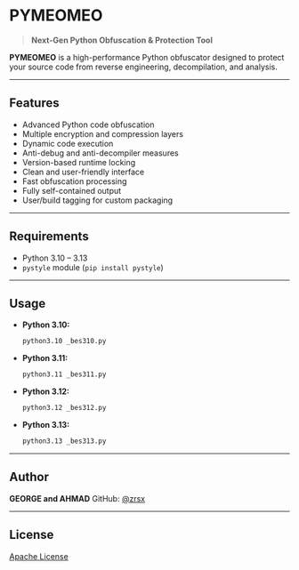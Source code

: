 # PYMEOMEO

> **Next-Gen Python Obfuscation & Protection Tool**

**PYMEOMEO** is a high-performance Python obfuscator designed to protect your source code from reverse engineering, decompilation, and analysis.

---

## Features

* Advanced Python code obfuscation
* Multiple encryption and compression layers
* Dynamic code execution
* Anti-debug and anti-decompiler measures
* Version-based runtime locking
* Clean and user-friendly interface
* Fast obfuscation processing
* Fully self-contained output
* User/build tagging for custom packaging

---

## Requirements

* Python 3.10 – 3.13
* `pystyle` module (`pip install pystyle`)

---

## Usage

* **Python 3.10:**

  ```bash
  python3.10 _bes310.py
  ```

* **Python 3.11:**

  ```bash
  python3.11 _bes311.py
  ```

* **Python 3.12:**

  ```bash
  python3.12 _bes312.py
  ```

* **Python 3.13:**

  ```bash
  python3.13 _bes313.py
  ```

---

## Author

**GEORGE and AHMAD**
GitHub: [@zrsx](https://github.com/zrsx)

---

## License

[Apache License](LICENSE)

